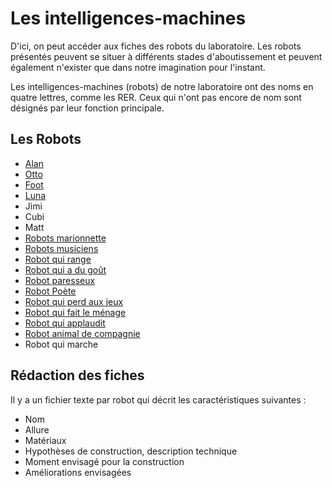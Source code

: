 Les intelligences-machines
==========================

D'ici, on peut accéder aux fiches des robots du laboratoire. Les robots présentés peuvent se situer à différents stades d'aboutissement et peuvent également n'exister que dans notre imagination pour l'instant.

Les intelligences-machines (robots) de notre laboratoire ont des noms en quatre lettres, comme les RER. Ceux qui n'ont pas encore de nom sont désignés par leur fonction principale.

Les Robots
----------

- [Alan](alan.md)
- [Otto](otto.md)
- [Foot](foot.md)
- [Luna](luna.md)
- Jimi
- Cubi
- Matt
- [Robots marionnette](robots-marionnette.md)
- [Robots musiciens](robots-musiciens.md)
- [Robot qui range](robot-qui-range.md)
- [Robot qui a du goût](robot-qui-a-du-gout.md)
- [Robot paresseux](robot-paresseux.md)
- [Robot Poète](robot-poete.md)
- [Robot qui perd aux jeux](robot-qui-perd-aux-jeux.md)
- [Robot qui fait le ménage](robot-qui-fait-le-menage.md)
- [Robot qui applaudit](robot-qui-applaudit.md)
- [Robot animal de compagnie](robot-animal-de-compagnie.md)
- Robot qui marche


Rédaction des fiches
---------------------

Il y a un fichier texte par robot qui décrit les caractéristiques suivantes :

- Nom 
- Allure
- Matériaux 
- Hypothèses de construction, description technique
- Moment envisagé pour la construction
- Améliorations envisagées

